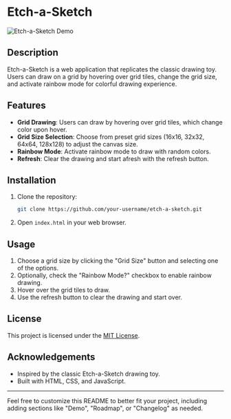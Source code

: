 # Etch-a-Sketch

![Etch-a-Sketch Demo](demo.gif)

## Description

Etch-a-Sketch is a web application that replicates the classic drawing toy. Users can draw on a grid by hovering over grid tiles, change the grid size, and activate rainbow mode for colorful drawing experience.

## Features

- **Grid Drawing**: Users can draw by hovering over grid tiles, which change color upon hover.
- **Grid Size Selection**: Choose from preset grid sizes (16x16, 32x32, 64x64, 128x128) to adjust the canvas size.
- **Rainbow Mode**: Activate rainbow mode to draw with random colors.
- **Refresh**: Clear the drawing and start afresh with the refresh button.

## Installation

1. Clone the repository:

   ```bash
   git clone https://github.com/your-username/etch-a-sketch.git
   ```

2. Open `index.html` in your web browser.

## Usage

1. Choose a grid size by clicking the "Grid Size" button and selecting one of the options.
2. Optionally, check the "Rainbow Mode?" checkbox to enable rainbow drawing.
3. Hover over the grid tiles to draw.
4. Use the refresh button to clear the drawing and start over.

## License

This project is licensed under the [MIT License](LICENSE).

## Acknowledgements

- Inspired by the classic Etch-a-Sketch drawing toy.
- Built with HTML, CSS, and JavaScript.

---

Feel free to customize this README to better fit your project, including adding sections like "Demo", "Roadmap", or "Changelog" as needed.
